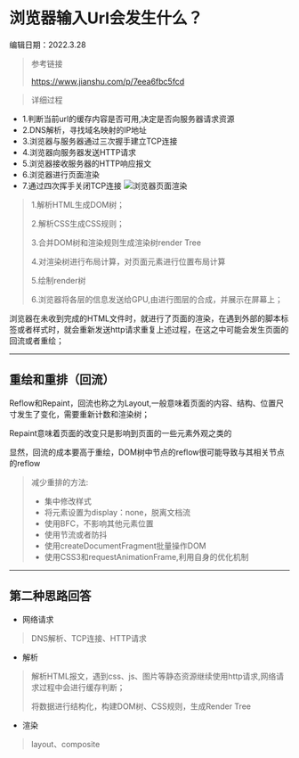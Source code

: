 # 浏览器输入Url会发生什么？
编辑日期：2022.3.28
> 参考链接
> 
> https://www.jianshu.com/p/7eea6fbc5fcd

> 详细过程
- 1.判断当前url的缓存内容是否可用,决定是否向服务器请求资源
- 2.DNS解析，寻找域名映射的IP地址
- 3.浏览器与服务器通过三次握手建立TCP连接
- 4.浏览器向服务器发送HTTP请求
- 5.浏览器接收服务器的HTTP响应报文
- 6.浏览器进行页面渲染
- 7.通过四次挥手关闭TCP连接
![浏览器页面渲染](https://upload-images.jianshu.io/upload_images/6007177-889050efeb3c811d.png?imageMogr2/auto-orient/strip|imageView2/2/w/900/format/webp)
> 1.解析HTML生成DOM树；
> 
> 2.解析CSS生成CSS规则；
> 
> 3.合并DOM树和渲染规则生成渲染树render Tree
> 
> 4.对渲染树进行布局计算，对页面元素进行位置布局计算
> 
> 5.绘制render树
> 
> 6.浏览器将各层的信息发送给GPU,由进行图层的合成，并展示在屏幕上；

浏览器在未收到完成的HTML文件时，就进行了页面的渲染，在遇到外部的脚本标签或者样式时，就会重新发送http请求重复上述过程，在这之中可能会发生页面的回流或者重绘；

-----------

## 重绘和重排（回流）
> 
Reflow和Repaint，回流也称之为Layout,一般意味着页面的内容、结构、位置尺寸发生了变化，需要重新计数和渲染树；

Repaint意味着页面的改变只是影响到页面的一些元素外观之类的

显然，回流的成本要高于重绘，DOM树中节点的reflow很可能导致与其相关节点的reflow

> 减少重排的方法:
> - 集中修改样式
> - 将元素设置为display：none，脱离文档流
> - 使用BFC，不影响其他元素位置
> - 使用节流或者防抖
> - 使用createDocumentFragment批量操作DOM
> - 使用CSS3和requestAnimationFrame,利用自身的优化机制

--------------


## 第二种思路回答
- 网络请求
> DNS解析、TCP连接、HTTP请求
- 解析
> 解析HTML报文，遇到css、js、图片等静态资源继续使用http请求,网络请求过程中会进行缓存判断；
> 
> 将数据进行结构化，构建DOM树、CSS规则，生成Render Tree
- 渲染
> layout、composite
